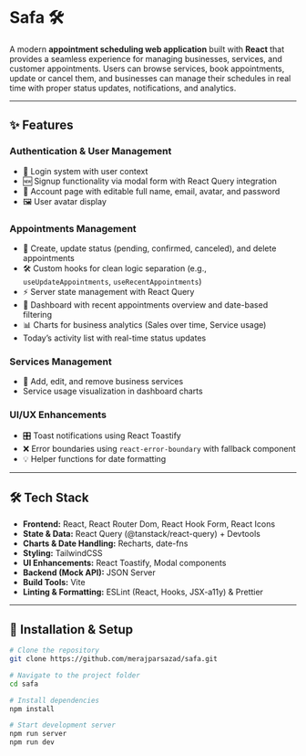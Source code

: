 # Safa 🛠️

A modern **appointment scheduling web application** built with **React** that provides a seamless experience for managing businesses, services, and customer appointments.
Users can browse services, book appointments, update or cancel them, and businesses can manage their schedules in real time with proper status updates, notifications, and analytics.

---

## ✨ Features

### Authentication & User Management

- 🔑 Login system with user context
- 🆕 Signup functionality via modal form with React Query integration
- 👤 Account page with editable full name, email, avatar, and password
- 🖼️ User avatar display

### Appointments Management

- 📅 Create, update status (pending, confirmed, canceled), and delete appointments
- 🛠️ Custom hooks for clean logic separation (e.g., `useUpdateAppointments`, `useRecentAppointments`)
- ⚡ Server state management with React Query
- 🧾 Dashboard with recent appointments overview and date-based filtering
- 📊 Charts for business analytics (Sales over time, Service usage)
- Today’s activity list with real-time status updates

### Services Management

- 🛒 Add, edit, and remove business services
- Service usage visualization in dashboard charts

### UI/UX Enhancements

- 🎛️ Toast notifications using React Toastify
- ❌ Error boundaries using `react-error-boundary` with fallback component
- 💡 Helper functions for date formatting

---

## 🛠️ Tech Stack

- **Frontend:** React, React Router Dom, React Hook Form, React Icons
- **State & Data:** React Query (@tanstack/react-query) + Devtools
- **Charts & Date Handling:** Recharts, date-fns
- **Styling:** TailwindCSS
- **UI Enhancements:** React Toastify, Modal components
- **Backend (Mock API):** JSON Server
- **Build Tools:** Vite
- **Linting & Formatting:** ESLint (React, Hooks, JSX-a11y) & Prettier

---

## 🚀 Installation & Setup

```bash
# Clone the repository
git clone https://github.com/merajparsazad/safa.git

# Navigate to the project folder
cd safa

# Install dependencies
npm install

# Start development server
npm run server
npm run dev
```
